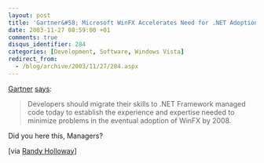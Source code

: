 ```yaml
---
layout: post
title: 'Gartner&#58; Microsoft WinFX Accelerates Need for .NET Adoption'
date: 2003-11-27 08:59:00 +01
comments: true
disqus_identifier: 284
categories: [Development, Software, Windows Vista]
redirect_from:
  - /blog/archive/2003/11/27/284.aspx
---
```


[Gartner](http://www.gartner.com/) [says](http://www.gartner.com/DisplayDocument?doc_cd=118261):

> Developers should migrate their skills to .NET Framework managed code today to establish the experience and expertise needed to minimize problems in the eventual adoption of WinFX by 2008.

Did you here this, Managers?

[via [Randy Holloway](http://longhornblogs.com/rholloway/posts/1561.aspx)]

